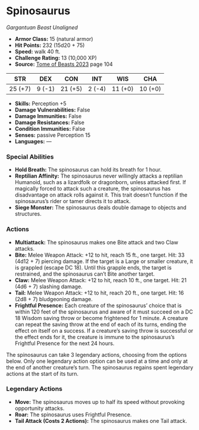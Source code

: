 # Spinosaurus

*Gargantuan* *Beast* *Unaligned*

- **Armor Class:** 15 (natural armor)
- **Hit Points:** 232 (15d20 + 75)
- **Speed:** walk 40 ft.
- **Challenge Rating:** 13 (10,000 XP)
- **Source:** [Tome of Beasts 2023](https://koboldpress.com/kpstore/product/tome-of-beasts-1-2023-edition/) page 104

| STR | DEX | CON | INT | WIS | CHA |
| --- | --- | --- | --- | --- | --- |
| 25 (+7) | 9 (-1) | 21 (+5) | 2 (-4) | 11 (+0) | 10 (+0) |

- **Skills:** Perception +5
- **Damage Vulnerabilities:** False
- **Damage Immunities:** False
- **Damage Resistances:** False
- **Condition Immunities:** False
- **Senses:** passive Perception 15
- **Languages:** —

### Special Abilities

- **Hold Breath:** The spinosaurus can hold its breath for 1 hour.
- **Reptilian Affinity:** The spinosaurus never willingly attacks a reptilian Humanoid, such as a lizardfolk or dragonborn, unless attacked first. If magically forced to attack such a creature, the spinosaurus has disadvantage on attack rolls against it. This trait doesn’t function if the spinosaurus’s rider or tamer directs it to attack.
- **Siege Monster:** The spinosaurus deals double damage to objects and structures.

### Actions

- **Multiattack:** The spinosaurus makes one Bite attack and two Claw attacks.
- **Bite:** Melee Weapon Attack: +12 to hit, reach 15 ft., one target. Hit: 33 (4d12 + 7) piercing damage. If the target is a Large or smaller creature, it is grappled (escape DC 18). Until this grapple ends, the target is restrained, and the spinosaurus can’t Bite another target.
- **Claw:** Melee Weapon Attack: +12 to hit, reach 10 ft., one target. Hit: 21 (4d6 + 7) slashing damage.
- **Tail:** Melee Weapon Attack: +12 to hit, reach 20 ft., one target. Hit: 16 (2d8 + 7) bludgeoning damage.
- **Frightful Presence:** Each creature of the spinosaurus’ choice that is within 120 feet of the spinosaurus and aware of it must succeed on a DC 18 Wisdom saving throw or become frightened for 1 minute. A creature can repeat the saving throw at the end of each of its turns, ending the effect on itself on a success. If a creature’s saving throw is successful or the effect ends for it, the creature is immune to the spinosaurus’s Frightful Presence for the next 24 hours.

The spinosaurus can take 3 legendary actions, choosing from the options below. Only one legendary action option can be used at a time and only at the end of another creature’s turn. The spinosaurus regains spent legendary actions at the start of its turn.

### Legendary Actions

- **Move:** The spinosaurus moves up to half its speed without provoking opportunity attacks.
- **Roar:** The spinosaurus uses Frightful Presence.
- **Tail Attack (Costs 2 Actions):** The spinosaurus makes one Tail attack.
